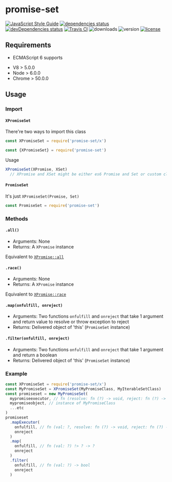 
# promise-set
[![JavaScript Style Guide](https://img.shields.io/badge/code%20style-standard-brightgreen.svg)](http://standardjs.com/)
[![dependencies status](https://david-dm.org/ksxnodemodules/promise-set.svg)](https://david-dm.org/ksxnodemodules/promise-set#info=dependencies)
[![devDependencies status](https://david-dm.org/ksxnodemodules/promise-set/dev-status.svg)](https://david-dm.org/ksxnodemodules/promise-set#info=devDependencies)
[![Travis CI](https://travis-ci.org/ksxnodemodules/promise-set.svg?branch=master)](https://travis-ci.org/ksxnodemodules/promise-set)
![downloads](https://img.shields.io/npm/dt/promise-set.svg)
![version](https://img.shields.io/npm/v/promise-set.svg)
[![license](https://img.shields.io/npm/l/promise-set.svg)](http://spdx.org/licenses/MIT)

## Requirements

 * ECMAScript 6 supports
  - V8 > 5.0.0
  - Node > 6.0.0
  - Chrome > 50.0.0

## Usage

### Import

#### `XPromiseSet`

There're two ways to import this class

```javascript
const XPromiseSet = require('promise-set/x')
```

```javascript
const {XPromiseSet} = require('promise-set')
```
Usage

```javascript
XPromiseSet(XPromise, XSet)
  // XPromise and XSet might be either es6 Promise and Set or custom classes or undefined
```

#### `PromiseSet`

It's just `XPromiseSet(Promise, Set)`

```javascript
const PromiseSet = require('promise-set')
```

### Methods

#### `.all()`

 * Arguments: None
 * Returns: A `XPromise` instance

Equivalent to [`XPromise::all`](https://developer.mozilla.org/en/docs/Web/JavaScript/Reference/Global_Objects/Promise/all)

#### `.race()`

 * Arguments: None
 * Returns: A `XPromise` instance

Equivalent to [`XPromise::race`](https://developer.mozilla.org/en/docs/Web/JavaScript/Reference/Global_Objects/Promise/race)

#### `.map(onfulfill, onreject)`

 * Arguments: Two functions `onfulfill` and `onreject` that take 1 argument and return value to resolve or throw exception to reject
 * Returns: Delivered object of 'this' (`PromiseSet` instance)

#### `.filter(onfulfill, onreject)`

 * Arguments: Two functions `onfulfill` and `onreject` that take 1 argument and return a boolean
 * Returns: Delivered object of 'this' (`PromiseSet` instance)

### Example

```javascript
const XPromiseSet = require('promise-set/x')
const MyPromiseSet = XPromiseSet(MyPromiseClass, MyIterableSetClass)
const promiseset = new MyPromiseSet(
  mypromiseexecutor, // fn (resolve: fn (?) -> void, reject: fn (?) -> void) -> void
  mypromiseobject, // instance of MyPromiseClass
  ...etc
)
promiseset
  .mapExecutor(
    onfulfill, // fn (val: ?, resolve: fn (?) -> void, reject: fn (?) -> void) -> void
    onreject
  )
  .map(
    onfulfill, // fn (val: ?) !> ? -> ?
    onreject
  )
  .filter(
    onfulfill, // fn (val: ?) -> bool
    onreject
  )
```
